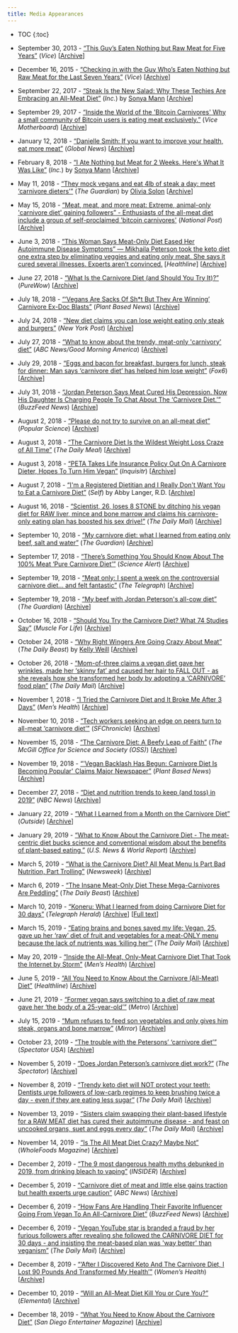 ```yaml
---
title: Media Appearances
---
```


* TOC
{:toc}

* September 30, 2013 - [“This Guy’s Eaten Nothing but Raw Meat for Five Years”](https://www.vice.com/en_us/article/nnqw3q/this-guy-has-eaten-nothing-but-raw-meat-for-five-years) (_Vice_) [[Archive](https://web.archive.org/web/20181224213811/https://www.vice.com/en_us/article/nnqw3q/this-guy-has-eaten-nothing-but-raw-meat-for-five-years)]

* December 16, 2015 - [“Checking in with the Guy Who’s Eaten Nothing but Raw Meat for the Last Seven Years”](https://www.vice.com/en_us/article/avyqjg/its-now-seven-years-since-this-guy-ate-anything-besides-raw-meat) (_Vice_) [[Archive](https://web.archive.org/web/20180705003436/https://www.vice.com/en_us/article/avyqjg/its-now-seven-years-since-this-guy-ate-anything-besides-raw-meat)]

* September 22, 2017 - [“Steak Is the New Salad: Why These Techies Are Embracing an All-Meat Diet”](https://www.inc.com/sonya-mann/bitcoin-carnivores.html) (_Inc._) by [Sonya Mann](https://www.twitter.com/sonyaellenmann) [[Archive](https://web.archive.org/web/20181005220151/https://www.inc.com/sonya-mann/bitcoin-carnivores.html)]

* September 29, 2017 - [“Inside the World of the 'Bitcoin Carnivores' Why a small community of Bitcoin users is eating meat exclusively.”](https://motherboard.vice.com/en_us/article/ne74nw/inside-the-world-of-the-bitcoin-carnivores) (_Vice Motherboard_) [[Archive](https://archive.fo/9Akhe)]

* January 12, 2018 - [“Danielle Smith: If you want to improve your health, eat more meat”](https://globalnews.ca/news/3961519/danielle-smith-if-you-want-to-improve-your-health-eat-more-meat/) (_Global News_) [[Archive](https://web.archive.org/web/20180615023843/https://globalnews.ca/news/3961519/danielle-smith-if-you-want-to-improve-your-health-eat-more-meat/)]

* February 8, 2018 - [“I Ate Nothing but Meat for 2 Weeks. Here's What It Was Like”](https://www.inc.com/sonya-mann/carnivory-zero-carb-experiment.html) (_Inc._) by [Sonya Mann](https://www.twitter.com/sonyaellenmann) [[Archive](https://web.archive.org/web/20190103155757/https://www.inc.com/sonya-mann/carnivory-zero-carb-experiment.html)]

* May 11, 2018 - [“They mock vegans and eat 4lb of steak a day: meet ‘carnivore dieters’”](https://www.theguardian.com/lifeandstyle/2018/may/11/the-carnivore-diet-all-meat-health-benefits-dangers) (_The Guardian_) by [Olivia Solon](https://twitter.com/oliviasolon) [[Archive](https://web.archive.org/web/20190313215223/https://www.theguardian.com/lifeandstyle/2018/may/11/the-carnivore-diet-all-meat-health-benefits-dangers)]

* May 15, 2018 - [“Meat, meat, and more meat: Extreme, animal-only 'carnivore diet' gaining followers” - Enthusiasts of the all-meat diet include a group of self-proclaimed 'bitcoin carnivores'](https://nationalpost.com/life/food/meat-meat-and-more-meat-extreme-animal-only-carnivore-diet-gaining-followers) (_National Post_) [[Archive](https://archive.fo/pkXMa)]

* June 3, 2018 - [“This Woman Says Meat-Only Diet Eased Her Autoimmune Disease Symptoms” — Mikhaila Peterson took the keto diet one extra step by eliminating veggies and eating only meat. She says it cured several illnesses. Experts aren’t convinced.](https://www.healthline.com/health-news/meat-only-diet-eased-autoimmune-disease-symptoms) [_Healthline_] [[Archive](https://web.archive.org/web/20180607103602/https://www.healthline.com/health-news/meat-only-diet-eased-autoimmune-disease-symptoms)]

* June 27, 2018 - [“What Is the Carnivore Diet (and Should You Try It)?”](https://www.purewow.com/wellness/carnivore-diet) (_PureWow_) [[Archive](https://web.archive.org/web/20190323125811/https://www.purewow.com/wellness/carnivore-diet)]

* July 18, 2018 - [“‘Vegans Are Sacks Of Sh\*t But They Are Winning’ Carnivore Ex-Doc Blasts”](https://www.plantbasednews.org/post/fight-vegan-agenda-if-you-love-your-kids) (_Plant Based News_) [[Archive](https://web.archive.org/web/20190323130625/https://www.plantbasednews.org/post/fight-vegan-agenda-if-you-love-your-kids)]

* July 24, 2018 - [“New diet claims you can lose weight eating only steak and burgers”](https://nypost.com/2018/07/24/new-diet-claims-you-can-lose-weight-eating-only-steak-and-burgers/) (_New York Post_) [[Archive](https://web.archive.org/web/20190308131913/https://nypost.com/2018/07/24/new-diet-claims-you-can-lose-weight-eating-only-steak-and-burgers/)]

* July 27, 2018 - [“What to know about the trendy, meat-only 'carnivory' diet”](https://abcnews.go.com/GMA/Wellness/trendy-meat-carnivory-diet/story?id=56856367) (_ABC News/Good Morning America_) [[Archive](https://web.archive.org/web/20180803092117/https://abcnews.go.com/GMA/Wellness/trendy-meat-carnivory-diet/story?id=56856367)]

* July 29, 2018 - [“Eggs and bacon for breakfast, burgers for lunch, steak for dinner: Man says ‘carnivore diet’ has helped him lose weight”](https://fox6now.com/2018/07/29/eggs-and-bacon-for-breakfast-burgers-for-lunch-steak-for-dinner-man-says-carnivore-diet-has-helped-him-lose-weight/) (_Fox6_) [[Archive](https://web.archive.org/web/20180730050204/https://fox6now.com/2018/07/29/eggs-and-bacon-for-breakfast-burgers-for-lunch-steak-for-dinner-man-says-carnivore-diet-has-helped-him-lose-weight/)]

* July 31, 2018 - [“Jordan Peterson Says Meat Cured His Depression. Now His Daughter Is Charging People To Chat About The ‘Carnivore Diet.’”](https://www.buzzfeednews.com/article/stephaniemlee/jordan-peterson-daughter-mikhaila-meat-carnivore-diet) (_BuzzFeed News_) [[Archive](https://web.archive.org/web/20190220065456/https://www.buzzfeednews.com/article/stephaniemlee/jordan-peterson-daughter-mikhaila-meat-carnivore-diet)]

* August 2, 2018 - [“Please do not try to survive on an all-meat diet”](https://www.popsci.com/carnivore-all-meat-diet) (_Popular Science_) [[Archive](https://web.archive.org/web/20180802134547/https://www.popsci.com/carnivore-all-meat-diet)]

* August 3, 2018 - [“The Carnivore Diet Is the Wildest Weight Loss Craze of All Time”](https://www.thedailymeal.com/healthy-eating/carnivore-diet-wildest-weight-loss-craze/080318) (_The Daily Meal_) [[Archive](https://web.archive.org/web/20181219164031/https://www.thedailymeal.com/healthy-eating/carnivore-diet-wildest-weight-loss-craze/080318)]

* August 3, 2018 - [“PETA Takes Life Insurance Policy Out On A Carnivore Dieter, Hopes To Turn Him Vegan”](https://www.inquisitr.com/5014032/peta-takes-life-insurance-policy-out-on-a-carnivore-dieter-hopes-to-turn-him-vegan/) (_Inquisitr_) [[Archive](https://web.archive.org/web/20180804111025/https://www.inquisitr.com/5014032/peta-takes-life-insurance-policy-out-on-a-carnivore-dieter-hopes-to-turn-him-vegan/)]

* August 7, 2018 - [“I'm a Registered Dietitian and I Really Don't Want You to Eat a Carnivore Diet”](https://www.self.com/story/im-a-registered-dietitian-and-i-really-dont-want-you-to-eat-a-carnivore-diet) (_Self_) by Abby Langer, R.D. [[Archive](https://web.archive.org/web20190123035309/http://www.self.com/story/im-a-registered-dietitian-and-i-really-dont-want-you-to-eat-a-carnivore-diet)]

* August 16, 2018 - [“Scientist, 26, loses 8 STONE by ditching his vegan diet for RAW liver, mince and bone marrow and claims his carnivore-only eating plan has boosted his sex drive!”](https://www.dailymail.co.uk/health/article-6066475/Former-obese-vegan-eats-raw-liver-mince-bone-marrow.html) (_The Daily Mail_) [[Archive](https://web.archive.org/web/20190323152951/https://www.dailymail.co.uk/health/article-6066475/Former-obese-vegan-eats-raw-liver-mince-bone-marrow.html)]

* September 10, 2018 - [“My carnivore diet: what I learned from eating only beef, salt and water”](https://www.theguardian.com/food/2018/sep/10/my-carnivore-diet-jordan-peterson-beef) (_The Guardian_) [[Archive](https://web.archive.org/web/20180911040155/https://www.theguardian.com/food/2018/sep/10/my-carnivore-diet-jordan-peterson-beef)]

* September 17, 2018 - [“There’s Something You Should Know About The 100% Meat ‘Pure Carnivore Diet’”](https://www.sciencealert.com/something-you-should-know-about-100-meat-pure-carnivore-diet-palaeo-keto-health-cancer-vitamins-nutrients) (_Science Alert_) [[Archive](http://web.archive.org/web/20180917102919/https://www.sciencealert.com/something-you-should-know-about-100-meat-pure-carnivore-diet-palaeo-keto-health-cancer-vitamins-nutrients)]

* September 19, 2018 - [“Meat only: I spent a week on the controversial carnivore diet... and felt fantastic”](https://www.telegraph.co.uk/health-fitness/nutrition/meat-spent-week-controversial-carnivore-diet-felt-fantastic/) (_The Telegraph_) [[Archive](https://web.archive.org/web/20190110195544/https://www.telegraph.co.uk/health-fitness/nutrition/meat-spent-week-controversial-carnivore-diet-felt-fantastic/)]

* September 19, 2018 - [“My beef with Jordan Peterson's all-cow diet”](https://www.theguardian.com/commentisfree/2018/sep/19/my-beef-with-jordan-petersons-all-cow-diet) (_The Guardian_) [[Archive](https://web.archive.org/web/20180919171524/https://www.theguardian.com/commentisfree/2018/sep/19/my-beef-with-jordan-petersons-all-cow-diet)]

* October 16, 2018 - [“Should You Try the Carnivore Diet? What 74 Studies Say”](https://www.muscleforlife.com/carnivore-diet/) (_Muscle For Life_) [[Archive](https://web.archive.org/web/20190323151359/https://www.muscleforlife.com/carnivore-diet/)]

* October 24, 2018 - [“Why Right Wingers Are Going Crazy About Meat”](https://www.thedailybeast.com/why-right-wingers-are-going-crazy-about-meat) (_The Daily Beast_) by [Kelly Weill](https://twitter.com/KELLYWEILL) [[Archive](https://web.archive.org/web/20180826013122/https://www.thedailybeast.com/why-right-wingers-are-going-crazy-about-meat)]

* October 26, 2018 - [“Mom-of-three claims a vegan diet gave her wrinkles, made her ‘skinny fat’ and caused her hair to FALL OUT - as she reveals how she transformed her body by adopting a ‘CARNIVORE’ food plan”](https://www.dailymail.co.uk/femail/article-6329445/Mother-three-adopts-carnivore-diet-vegan-six-years-gave-wrinkles.html) (_The Daily Mail_) [[Archive](https://web.archive.org/web/20190323153127/https://www.dailymail.co.uk/femail/article-6329445/Mother-three-adopts-carnivore-diet-vegan-six-years-gave-wrinkles.html)]

* November 1, 2018 - [“I Tried the Carnivore Diet and It Broke Me After 3 Days”](https://www.menshealth.com/nutrition/a24488031/carnivore-diet-results/) (_Men’s Health_) [[Archive](https://web.archive.org/web/20190102210146/https://www.menshealth.com/nutrition/a24488031/carnivore-diet-results/)]

* November 10, 2018 - [“Tech workers seeking an edge on peers turn to all-meat ‘carnivore diet’”](https://www.sfchronicle.com/business/article/Tech-workers-seeking-an-edge-on-their-peers-do-an-13377065.php) (_SFChronicle_) [[Archive](https://web.archive.org/web/20181111022023/https://www.sfchronicle.com/business/article/Tech-workers-seeking-an-edge-on-their-peers-do-an-13377065.php)]

* November 15, 2018 - [“The Carnivore Diet: A Beefy Leap of Faith”](https://www.mcgill.ca/oss/article/health-nutrition/carnivore-diet-beefy-leap-faith) (_The McGill Office for Science and Society (OSS)_) [[Archive](http://web.archive.org/web/20190423122012/https://www.mcgill.ca/oss/article/health-nutrition/carnivore-diet-beefy-leap-faith)]

* November 19, 2018 - [“'Vegan Backlash Has Begun: Carnivore Diet Is Becoming Popular' Claims Major Newspaper”](https://www.plantbasednews.org/post/vegan-backlash-carnivore-diet-popular) (_Plant Based News_) [[Archive](https://web.archive.org/web/20190323150926/https://www.plantbasednews.org/post/vegan-backlash-carnivore-diet-popular)]

* December 27, 2018 - [“Diet and nutrition trends to keep (and toss) in 2019”](https://www.nbcnews.com/better/pop-culture/diet-nutrition-trends-keep-toss-2019-ncna952286) (_NBC News_) [[Archive](https://web.archive.org/web/20190319144902/https://www.nbcnews.com/better/pop-culture/diet-nutrition-trends-keep-toss-2019-ncna952286)]

* January 22, 2019 - [“What I Learned from a Month on the Carnivore Diet”](https://www.outsideonline.com/2382501/shawn-baker-carnivore-diet-test) (_Outside_) [[Archive](https://web.archive.org/web/20190203105806/https://www.outsideonline.com/2382501/shawn-baker-carnivore-diet-test)]

* January 29, 2019 - [“What to Know About the Carnivore Diet - The meat-centric diet bucks science and conventional wisdom about the benefits of plant-based eating.”](https://health.usnews.com/wellness/food/articles/2019-01-29/what-is-the-carnivore-diet) (_U.S. News & World Report_) [[Archive](https://web.archive.org/web/20190322143858/https://health.usnews.com/wellness/food/articles/2019-01-29/what-is-the-carnivore-diet)]

* March 5, 2019 - [“What is the Carnivore Diet? All Meat Menu Is Part Bad Nutrition, Part Trolling”](https://www.newsweek.com/carnivore-diet-what-meat-menu-eggs-keto-jordan-peterson-zero-carb-plan-1352342) (_Newsweek_) [[Archive](https://web.archive.org/web/20190322185846/https://www.newsweek.com/carnivore-diet-what-meat-menu-eggs-keto-jordan-peterson-zero-carb-plan-1352342)]

* March 6, 2019 - [“The Insane Meat-Only Diet These Mega-Carnivores Are Peddling”](https://www.thedailybeast.com/the-insane-meat-only-diet-these-mega-carnivores-are-peddling) (_The Daily Beast_) [[Archive](https://web.archive.org/web/20190323151626/https://www.thedailybeast.com/the-insane-meat-only-diet-these-mega-carnivores-are-peddling)]

* March 10, 2019 - [“Koneru: What I learned from doing Carnivore Diet for 30 days”](http://www.telegraphherald.com/news/features/article_95e029a8-cb9d-5e6a-b042-a477364393b8.html) (_Telegraph Herald_) [[Archive](https://web.archive.org/web/20190323152557/http://www.telegraphherald.com/news/features/article_95e029a8-cb9d-5e6a-b042-a477364393b8.html)] [[Full text](https://www.reddit.com/r/KetoNews/comments/b4g4zq/oncologist_tries_the_carnivore_diet_for_30_days/)]

* March 15, 2019 - [“Eating brains and bones saved my life: Vegan, 25, gave up her ‘raw’ diet of fruit and vegetables for a meat-ONLY menu because the lack of nutrients was ‘killing her’”](https://www.dailymail.co.uk/health/article-6812893/Eating-bones-brains-saved-Vegan-gave-plant-based-diet-killing-her.html) (_The Daily Mail_) [[Archive](https://web.archive.org/web/20190323150650/https://www.dailymail.co.uk/health/article-6812893/Eating-bones-brains-saved-Vegan-gave-plant-based-diet-killing-her.html)]

* May 20, 2019 - [“Inside the All-Meat, Only-Meat Carnivore Diet That Took the Internet by Storm”](https://www.menshealth.com/nutrition/a27405997/carnviore-diet-plan/) (_Men’s Health_) [[Archive](http://web.archive.org/web/20190520213429/https://www.menshealth.com/nutrition/a27405997/carnviore-diet-plan/)]

* June 5, 2019 - [“All You Need to Know About the Carnivore (All-Meat) Diet”](https://www.healthline.com/nutrition/carnivore-diet) (_Healthline_) [[Archive](http://web.archive.org/web/20190607123140/https://www.healthline.com/nutrition/carnivore-diet)]

* June 21, 2019 - [“Former vegan says switching to a diet of raw meat gave her ‘the body of a 25-year-old’”](https://metro.co.uk/2019/06/21/former-vegan-says-switching-diet-raw-meat-gave-body-25-year-old-10023893/) (_Metro_) [[Archive](http://web.archive.org/web/20190622145434/https://metro.co.uk/2019/06/21/former-vegan-says-switching-diet-raw-meat-gave-body-25-year-old-10023893/)]

* July 15, 2019 - [“Mum refuses to feed son vegetables and only gives him steak, organs and bone marrow”](https://www.mirror.co.uk/news/world-news/mum-refuses-feed-son-vegetables-18211953) (_Mirror_) [[Archive](http://web.archive.org/web/20190715145848/https://www.mirror.co.uk/news/world-news/mum-refuses-feed-son-vegetables-18211953)]

* October 23, 2019 - [“The trouble with the Petersons’ ‘carnivore diet’”](https://spectator.us/trouble-carnivore-diet-mikhaila-peterson/) (_Spectator USA_) [[Archive](http://archive.fo/Ib6j3)]

* November 5, 2019 - [“Does Jordan Peterson’s carnivore diet work?”](https://life.spectator.co.uk/articles/does-jordan-petersons-carnivore-diet-work/) (_The Spectator_) [[Archive](http://web.archive.org/web/20191106131125/https://life.spectator.co.uk/articles/does-jordan-petersons-carnivore-diet-work/)]

* November 8, 2019 - [“Trendy keto diet will NOT protect your teeth: Dentists urge followers of low-carb regimes to keep brushing twice a day - even if they are eating less sugar”](https://www.dailymail.co.uk/health/article-7640197/Keto-carnivore-diets-NOT-protect-teeth-Dentists-warn-against-trendy-low-carb-diets.html) (_The Daily Mail_) [[Archive](http://web.archive.org/web/20191112145229/https://www.dailymail.co.uk/health/article-7640197/Keto-carnivore-diets-NOT-protect-teeth-Dentists-warn-against-trendy-low-carb-diets.html)]

* November 13, 2019 - [“Sisters claim swapping their plant-based lifestyle for a RAW MEAT diet has cured their autoimmune disease - and feast on uncooked organs, suet and eggs every day”](https://www.dailymail.co.uk/femail/article-7680323/Sisters-claim-raw-meat-diet-cured-lifelong-autoimmune-disease.html) (_The Daily Mail_) [[Archive](http://web.archive.org/web/20191115203818/https://www.dailymail.co.uk/femail/article-7680323/Sisters-claim-raw-meat-diet-cured-lifelong-autoimmune-disease.html)]

* November 14, 2019 - [“Is The All Meat Diet Crazy? Maybe Not”](https://wholefoodsmagazine.com/columns/nutrition-mythbuster/is-the-all-meat-diet-crazy-maybe-not/) (_WholeFoods Magazine_) [[Archive](http://web.archive.org/web/20191115203446/https://wholefoodsmagazine.com/columns/nutrition-mythbuster/is-the-all-meat-diet-crazy-maybe-not/)]

* December 2, 2019 - [“The 9 most dangerous health myths debunked in 2019, from drinking bleach to vaping”](https://www.insider.com/most-dangerous-health-myths-of-2019-vaping-charcoal-vaginal-steaming-2019-12) (_INSIDER_) [[Archive](http://archive.md/2JTBc)]

* December 5, 2019 - [“Carnivore diet of meat and little else gains traction but health experts urge caution”](https://www.abc.net.au/news/2019-12-05/carnivore-diet-of-meat-and-water/11757396) (_ABC News_) [[Archive](http://web.archive.org/web/20191205175319/https://www.abc.net.au/news/2019-12-05/carnivore-diet-of-meat-and-water/11757396)]

* December 6, 2019 - [“How Fans Are Handling Their Favorite Influencer Going From Vegan To An All-Carnivore Diet”](https://www.buzzfeednews.com/article/tanyachen/please-like-me-newsletter-emily-schuman-alyse-parker) (_BuzzFeed News_) [[Archive](http://web.archive.org/web/20191207160052/https://www.buzzfeednews.com/article/tanyachen/please-like-me-newsletter-emily-schuman-alyse-parker)]

* December 6, 2019 - [“Vegan YouTube star is branded a fraud by her furious followers after revealing she followed the CARNIVORE DIET for 30 days - and insisting the meat-based plan was 'way better' than veganism”](https://www.dailymail.co.uk/femail/article-7765293/Former-vegan-YouTube-star-faces-backlash-trying-carnivore-diet.html) (_The Daily Mail_) [[Archive](http://web.archive.org/web/20191207172437/https://www.dailymail.co.uk/femail/article-7765293/Former-vegan-YouTube-star-faces-backlash-trying-carnivore-diet.html)]

* December 8, 2019 - [“‘After I Discovered Keto And The Carnivore Diet, I Lost 90 Pounds And Transformed My Health’”](https://www.womenshealthmag.com/health/a30083313/keto-carnivore-diet-weight-loss-story/) (_Women’s Health_) [[Archive](http://web.archive.org/web/20191208201307/https://www.womenshealthmag.com/health/a30083313/keto-carnivore-diet-weight-loss-story/)]

* December 10, 2019 - [“Will an All-Meat Diet Kill You or Cure You?”](https://elemental.medium.com/will-an-all-meat-diet-kill-you-or-cure-you-73b90a2cd724) (_Elemental_) [[Archive](http://web.archive.org/web/20191212030819/https://elemental.medium.com/will-an-all-meat-diet-kill-you-or-cure-you-73b90a2cd724?gi=eb713709080c)]

* December 18, 2019 - [“What You Need to Know About the Carnivore Diet”](https://www.sdentertainer.com/lifestyle/what-you-need-to-know-about-the-carnivore-diet/) (_San Diego Entertainer Magazine_) [[Archive](http://web.archive.org/web/20191219182511/https://www.sdentertainer.com/lifestyle/what-you-need-to-know-about-the-carnivore-diet/)]
